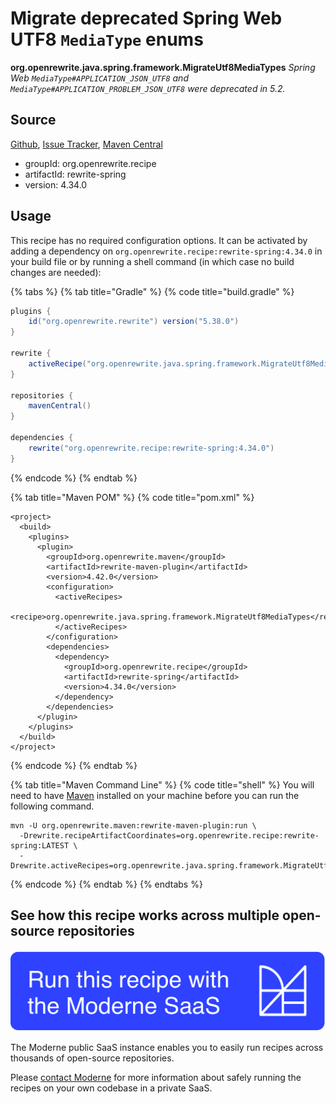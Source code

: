 # Migrate deprecated Spring Web UTF8 `MediaType` enums

**org.openrewrite.java.spring.framework.MigrateUtf8MediaTypes**
_Spring Web `MediaType#APPLICATION_JSON_UTF8` and `MediaType#APPLICATION_PROBLEM_JSON_UTF8` were deprecated in 5.2._

## Source

[Github](https://github.com/openrewrite/rewrite-spring/blob/main/src/main/java/org/openrewrite/java/spring/framework/MigrateUtf8MediaTypes.java), [Issue Tracker](https://github.com/openrewrite/rewrite-spring/issues), [Maven Central](https://search.maven.org/artifact/org.openrewrite.recipe/rewrite-spring/4.34.0/jar)

* groupId: org.openrewrite.recipe
* artifactId: rewrite-spring
* version: 4.34.0


## Usage

This recipe has no required configuration options. It can be activated by adding a dependency on `org.openrewrite.recipe:rewrite-spring:4.34.0` in your build file or by running a shell command (in which case no build changes are needed): 

{% tabs %}
{% tab title="Gradle" %}
{% code title="build.gradle" %}
```groovy
plugins {
    id("org.openrewrite.rewrite") version("5.38.0")
}

rewrite {
    activeRecipe("org.openrewrite.java.spring.framework.MigrateUtf8MediaTypes")
}

repositories {
    mavenCentral()
}

dependencies {
    rewrite("org.openrewrite.recipe:rewrite-spring:4.34.0")
}
```
{% endcode %}
{% endtab %}

{% tab title="Maven POM" %}
{% code title="pom.xml" %}
```markup
<project>
  <build>
    <plugins>
      <plugin>
        <groupId>org.openrewrite.maven</groupId>
        <artifactId>rewrite-maven-plugin</artifactId>
        <version>4.42.0</version>
        <configuration>
          <activeRecipes>
            <recipe>org.openrewrite.java.spring.framework.MigrateUtf8MediaTypes</recipe>
          </activeRecipes>
        </configuration>
        <dependencies>
          <dependency>
            <groupId>org.openrewrite.recipe</groupId>
            <artifactId>rewrite-spring</artifactId>
            <version>4.34.0</version>
          </dependency>
        </dependencies>
      </plugin>
    </plugins>
  </build>
</project>
```
{% endcode %}
{% endtab %}

{% tab title="Maven Command Line" %}
{% code title="shell" %}
You will need to have [Maven](https://maven.apache.org/download.cgi) installed on your machine before you can run the following command.

```shell
mvn -U org.openrewrite.maven:rewrite-maven-plugin:run \
  -Drewrite.recipeArtifactCoordinates=org.openrewrite.recipe:rewrite-spring:LATEST \
  -Drewrite.activeRecipes=org.openrewrite.java.spring.framework.MigrateUtf8MediaTypes
```
{% endcode %}
{% endtab %}
{% endtabs %}


## See how this recipe works across multiple open-source repositories

[![Moderne Link Image](/.gitbook/assets/ModerneRecipeButton.png)](https://public.moderne.io/recipes/org.openrewrite.java.spring.framework.MigrateUtf8MediaTypes)

The Moderne public SaaS instance enables you to easily run recipes across thousands of open-source repositories.

Please [contact Moderne](https://moderne.io/product) for more information about safely running the recipes on your own codebase in a private SaaS.
